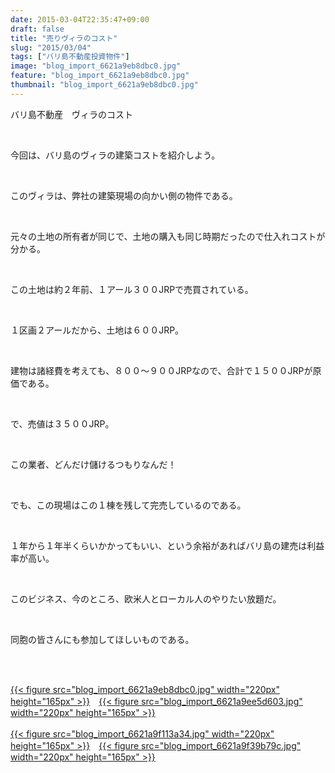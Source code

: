 ```yaml
---
date: 2015-03-04T22:35:47+09:00
draft: false
title: "売りヴィラのコスト"
slug: "2015/03/04"
tags: ["バリ島不動産投資物件"]
image: "blog_import_6621a9eb8dbc0.jpg"
feature: "blog_import_6621a9eb8dbc0.jpg"
thumbnail: "blog_import_6621a9eb8dbc0.jpg"
---
```

<p>バリ島不動産　ヴィラのコスト</p><br/><p>今回は、バリ島のヴィラの建築コストを紹介しよう。</p><br/><p>このヴィラは、弊社の建築現場の向かい側の物件である。</p><br/><p>元々の土地の所有者が同じで、土地の購入も同じ時期だったので仕入れコストが分かる。</p><br/><p>この土地は約２年前、１アール３００JRPで売買されている。</p><br/><p>１区画２アールだから、土地は６００JRP。</p><br/><p>建物は諸経費を考えても、８００～９００JRPなので、合計で１５００JRPが原価である。</p><br/><p>で、売値は３５００JRP。</p><br/><p>この業者、どんだけ儲けるつもりなんだ！</p><br/><p>でも、この現場はこの１棟を残して完売しているのである。</p><br/><p>１年から１年半くらいかかってもいい、という余裕があればバリ島の建売は利益率が高い。</p><br/><p>このビジネス、今のところ、欧米人とローカル人のやりたい放題だ。</p><br/><p>同胞の皆さんにも参加してほしいものである。</p><br/><p><br/><a href="blog_import_6621a9ecc6147.jpg">{{< figure src="blog_import_6621a9eb8dbc0.jpg" width="220px" height="165px" >}}</a>　<a href="blog_import_6621a9ef90560.jpg">{{< figure src="blog_import_6621a9ee5d603.jpg" width="220px" height="165px" >}}</a><br/><br/><a href="blog_import_6621a9f26036c.jpg">{{< figure src="blog_import_6621a9f113a34.jpg" width="220px" height="165px" >}}</a>　<a href="blog_import_6621a9f4db98d.jpg">{{< figure src="blog_import_6621a9f39b79c.jpg" width="220px" height="165px" >}}</a></p><br/><br/><p><br/></p><br/><br/><br/><br/><br/><br/>

